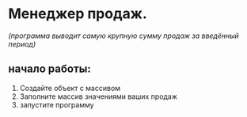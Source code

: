 # Менеджер продаж.
*(программа выводит самую крупную сумму продаж за введённый период)*
## начало работы:
1. Создайте объект с массивом
1. Заполните массив значениями ваших продаж
1. запустите программу
